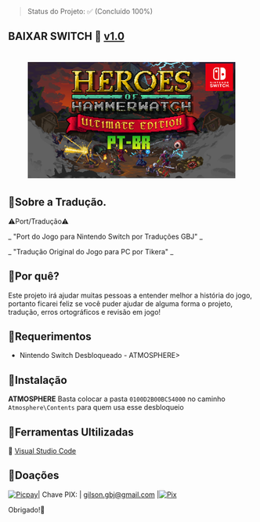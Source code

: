 > Status do Projeto: ✅ (Concluído 100%) 
## BAIXAR SWITCH :link: [v1.0](https://github.com/JUNIORGBJ/NomeDoProjeto/releases/download/v1.2/NomeDoArquivo.zip)

<h1 align="center"><figure>
  <img src="Heroes_of_Hammerwatch.png">
</figure></h1>

## :small_blue_diamond:Sobre a Tradução.

⚠Port/Tradução⚠

_ "Port do Jogo para Nintendo Switch por Traduções GBJ" _

_ "Tradução Original do Jogo para PC por Tikera" _


## :small_blue_diamond:Por quê?

Este projeto irá ajudar muitas pessoas a entender melhor a história do jogo, portanto ficarei feliz se você puder ajudar de alguma forma o projeto, tradução, erros ortográficos e revisão em jogo!

## :small_blue_diamond:Requerimentos

- Nintendo Switch Desbloqueado - ATMOSPHERE>

## :small_blue_diamond:Instalação

**ATMOSPHERE** Basta colocar a pasta ```0100D2B00BC54000``` no caminho ```Atmosphere\Contents``` para quem usa esse desbloqueio

## :small_blue_diamond:Ferramentas Ultilizadas

:link: [Visual Studio Code](https://code.visualstudio.com)

## :small_blue_diamond:Doações

[![Picpay](https://i.ibb.co/cYcsCnZ/hhhh.png)](https://picpay.me/gilsongbj)| Chave PIX:      | gilson.gbj@gmail.com |[![Pix](https://i.ibb.co/1r1ghj3/Pix.png)](https://github.com/JUNIORGBJ/Fatal_Frame_Maiden_of_Black_Water_PT-BR)

Obrigado!:wave:
